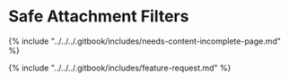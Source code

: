 # Safe Attachment Filters

{% include "../../../.gitbook/includes/needs-content-incomplete-page.md" %}



{% include "../../../.gitbook/includes/feature-request.md" %}
